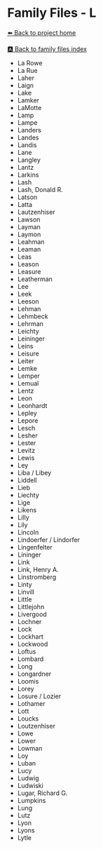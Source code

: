 # Family Files - L


[:arrow_left: Back to project home](https://github.com/FyoAtEPL/VerticalFiles "Back to project home")

[:a: Back to family files index](https://github.com/FyoAtEPL/VerticalFiles/blob/main/FamilyNameIndex.md "Back to family files index")

- La Rowe
- La Rue
- Laher
- Laign
- Lake
- Lamker
- LaMotte
- Lamp
- Lampe
- Landers
- Landes
- Landis
- Lane
- Langley
- Lantz
- Larkins
- Lash
- Lash, Donald R.
- Latson
- Latta
- Lautzenhiser
- Lawson
- Layman
- Laymon
- Leahman
- Leaman
- Leas
- Leason
- Leasure
- Leatherman
- Lee
- Leek
- Leeson
- Lehman
- Lehmbeck
- Lehrman
- Leichty
- Leininger
- Leins
- Leisure
- Leiter
- Lemke
- Lemper
- Lemual
- Lentz
- Leon
- Leonhardt
- Lepley
- Lepore
- Lesch
- Lesher
- Lester
- Levitz
- Lewis
- Ley
- Liba / Libey
- Liddell
- Lieb
- Liechty
- Lige
- Likens
- Lilly
- Lily
- Lincoln
- Lindoerfer / Lindorfer
- Lingenfelter
- Lininger
- Link
- Link, Henry A.
- Linstromberg
- Linty
- Linvill
- Little
- Littlejohn
- Livergood
- Lochner
- Lock
- Lockhart
- Lockwood
- Loftus
- Lombard
- Long
- Longardner
- Loomis
- Lorey
- Losure / Lozier
- Lothamer
- Lott
- Loucks
- Loutzenhiser
- Lowe
- Lower
- Lowman
- Loy
- Luban
- Lucy
- Ludwig
- Ludwiski
- Lugar, Richard G.
- Lumpkins
- Lung
- Lutz
- Lyon
- Lyons
- Lytle
